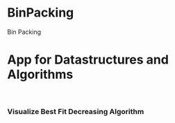 # BinPacking
Bin Packing
<h1>App for Datastructures and Algorithms</h1><br/>
<h3>Visualize Best Fit Decreasing Algorithm</h3>
